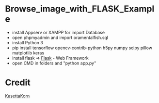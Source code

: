 # Browse_image_with_FLASK_Example

- install Appserv or XAMPP for import Database
- open phpmyadmin and import oramentalfish.sql
- install Python 3
- pip install tensorflow opencv-contrib-python h5py numpy scipy pillow matplotlib keras
- install flask => [Flask](https://flask.palletsprojects.com/en/1.1.x/) - Web Framework
- open CMD in folders and "python app.py"

# Credit
  [KasettaKorn](https://github.com/kasettakorn)
